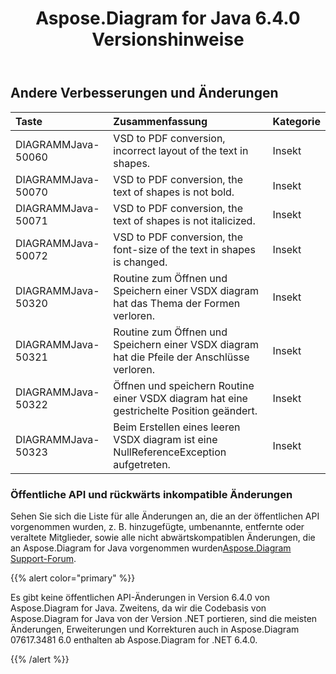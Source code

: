 ﻿---
title: Aspose.Diagram for Java 6.4.0 Versionshinweise
type: docs
weight: 80
url: /de/java/aspose-diagram-for-java-6-4-0-release-notes/
---
## **Andere Verbesserungen und Änderungen**

|**Taste** |**Zusammenfassung** |**Kategorie** |
|:- |:- |:- |
| DIAGRAMMJava-50060|VSD to PDF conversion, incorrect layout of the text in shapes. | Insekt|
| DIAGRAMMJava-50070|VSD to PDF conversion, the text of shapes is not bold. | Insekt|
| DIAGRAMMJava-50071|VSD to PDF conversion, the text of shapes is not italicized. | Insekt|
| DIAGRAMMJava-50072|VSD to PDF conversion, the font-size of the text in shapes is changed. | Insekt|
| DIAGRAMMJava-50320| Routine zum Öffnen und Speichern einer VSDX diagram hat das Thema der Formen verloren.| Insekt|
| DIAGRAMMJava-50321| Routine zum Öffnen und Speichern einer VSDX diagram hat die Pfeile der Anschlüsse verloren.| Insekt|
| DIAGRAMMJava-50322|Öffnen und speichern Routine einer VSDX diagram hat eine gestrichelte Position geändert.| Insekt|
| DIAGRAMMJava-50323| Beim Erstellen eines leeren VSDX diagram ist eine NullReferenceException aufgetreten.| Insekt|
### **Öffentliche API und rückwärts inkompatible Änderungen**
Sehen Sie sich die Liste für alle Änderungen an, die an der öffentlichen API vorgenommen wurden, z. B. hinzugefügte, umbenannte, entfernte oder veraltete Mitglieder, sowie alle nicht abwärtskompatiblen Änderungen, die an Aspose.Diagram for Java vorgenommen wurden[Aspose.Diagram Support-Forum](https://forum.aspose.com/c/diagram/17).

{{% alert color="primary" %}} 

Es gibt keine öffentlichen API-Änderungen in Version 6.4.0 von Aspose.Diagram for Java. Zweitens, da wir die Codebasis von Aspose.Diagram for Java von der Version .NET portieren, sind die meisten Änderungen, Erweiterungen und Korrekturen auch in Aspose.Diagram 07617.3481 6.0 enthalten ab Aspose.Diagram for .NET 6.4.0.

{{% /alert %}}
